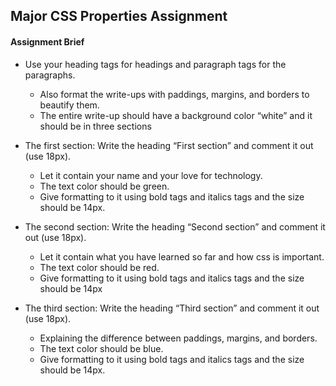 ## Major CSS Properties Assignment

#### Assignment Brief
* Use your heading tags for headings and paragraph tags for the paragraphs. 
    * Also format the write-ups with paddings,   margins, and borders to beautify them.
    * The entire write-up should have a background color “white” and it should be in three sections

* The first section: Write the heading “First section” and comment it out (use 18px).
    * Let it contain your name and your love for technology. 
    * The text color should be green. 
    * Give formatting to it using bold tags and italics tags and the size should be 14px.

* The second section: Write the heading “Second section” and comment it out (use 18px).
    * Let it contain what you have learned so far and how css is important.
    * The text color should be red. 
    * Give formatting to it using bold tags and italics tags and the size should be 14px

* The third section: Write the heading “Third section” and comment it out (use 18px).
    * Explaining the difference between paddings, margins, and borders.
    * The text color should be blue.
    * Give formatting to it using bold tags and italics tags and the size should be 14px.
